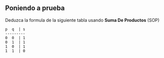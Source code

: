 ## Poniendo a prueba
Deduzca la formula de la siguiente tabla usando **Suma De Productos** (SOP)

```
p  q  | s
---------
0  0  | 1
0  1  | 1
1  0  | 1
1  1  | 0
```
